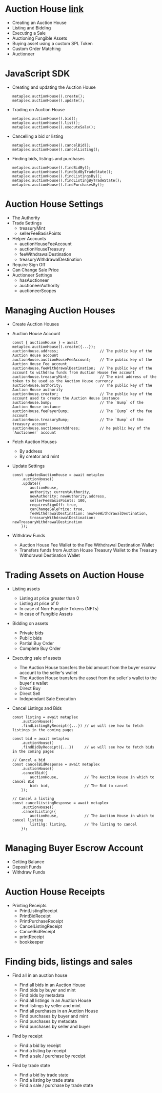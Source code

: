 # Auction House [link](https://docs.metaplex.com/programs/auction-house/)
- Creating an Auction House
- Listing and Bidding
- Executing a Sale
- Auctioning Fungible Assets
- Buying asset using a custom SPL Token
- Custom Order Matching
- Auctioneer


# JavaScript SDK

- Creating and updating the Auction House
    ```
    metaplex.auctionHouse().create();
    metaplex.auctionHouse().update();
    ```

- Trading on Auction House
    ```
    metaplex.auctionHouse().bid();
    metaplex.auctionHouse().list();
    metaplex.auctionHouse().executeSale();
    ```

- Cancelling a bid or listing
    ```
    metaplex.auctionHouse().cancelBid();
    metaplex.auctionHouse().cancelListing();
    ```

- Finding bids, listings and purchases
    ```
    metaplex.auctionHouse().findBidBy();
    metaplex.auctionHouse().findBidByTradeState();
    metaplex.auctionHouse().findListingsBy();
    metaplex.auctionHouse().findListingByTradeState();
    metaplex.auctionHouse().findPurchasesBy();
    ```

# Auction House Settings
- The Authority
- Trade Settings
    - treasuryMint
    - sellerFeeBasisPoints
- Helper Accounts
    - auctionHouseFeeAccount
    - auctionHouseTreasury
    - feeWithdrawalDestination
    - treasuryWithdrawalDestination
- Require Sign Off
- Can Change Sale Price
- Auctioneer Settings
    - hasAuctioneer
    - auctioneerAuthority
    - auctioneerScopes



# Managing Auction Houses
- Create Auction Houses
- Auction House Account
    ```
    const { auctionHouse } = await metaplex.auctionHouse().create({...});
    auctionHouse.address;                   // The public key of the Auction House account              
    auctionHouse.auctionHouseFeeAccount;    // The public key of the Auction House Fee account
    auctionHouse.feeWithdrawalDestination;  // The public key of the account to withdraw funds from Auction House fee account
    auctionHouse.treasuryMint;              // The mint address of the token to be used as the Auction House currency
    auctionHouse.authority;                 // The public key of the Auction House authority
    auctionHouse.creator;                   // The public key of the account used to create the Auction House instance
    auctionHouse.bump;                      // The `Bump` of the Auction House instance
    auctionHouse.feePayerBump;              // The `Bump` of the fee account
    auctionHouse.treasuryBump;              // The `Bump` of the treasury account
    auctionHouse.auctioneerAddress;         // he public key of the `Auctioneer` account
    ```


- Fetch Auction Houses
    - By address
    - By creator and mint
- Update Settings
    ```
    const updatedAuctionHouse = await metaplex
        .auctionHouse()
        .update({
            auctionHouse,
            authority: currentAuthority,
            newAuthority: newAuthority.address,
            sellerFeeBasisPoints: 100,
            requiresSignOff: true,
            canChangeSalePrice: true,
            feeWithdrawalDestination: newFeeWithdrawalDestination,
            treasuryWithdrawalDestination: newTreasuryWithdrawalDestination
        });
    ```

- Withdraw Funds
    - Auction House Fee Wallet to the Fee Withdrawal Destination Wallet
    - Transfers funds from Auction House Treasury Wallet to the Treasury Withdrawal Destination Wallet


# Trading Assets on Auction House
- Listing assets
    - Listing at price greater than 0
    - Listing at price of 0
    - In case of Non-Fungible Tokens (NFTs)
    - In case of Fungible Assets


- Bidding on assets
    - Private bids
    - Public bids
    - Partial Buy Order
    - Complete Buy Order

- Executing sale of assets
    - The Auction House transfers the bid amount from the buyer escrow account to the seller's wallet
    - The Auction House transfers the asset from the seller's wallet to the buyer's wallet
    - Direct Buy
    - Direct Sell
    - Independant Sale Execution

- Cancel Listings and Bids
    ```
    const listing = await metaplex
        .auctionHouse()
        .findListingByReceipt({...}) // we will see how to fetch listings in the coming pages
        
    const bid = await metaplex
        .auctionHouse()
        .findBidByReceipt({...})     // we will see how to fetch bids in the coming pages
        
    // Cancel a bid
    const cancelBidResponse = await metaplex               
        .auctionHouse()
        .cancelBid({
            auctionHouse,            // The Auction House in which to cancel Bid
            bid: bid,                // The Bid to cancel
        });

    // Cancel a listing
    const cancelListingResponse = await metaplex
        .auctionHouse()
        .cancelListing({
            auctionHouse,            // The Auction House in which to cancel listing
            listing: listing,        // The listing to cancel
        });
    ```


# Managing Buyer Escrow Account
- Getting Balance
- Deposit Funds
- Withdraw Funds

# Auction House Receipts
- Printing Receipts
    - PrintListingReceipt
    - PrintBidReceipt
    - PrintPurchaseReceipt
    - CancelListingReceipt
    - CancelBidReceipt
    - printReceipt
    - bookkeeper


# Finding bids, listings and sales
- Find all in an auction house
    - Find all bids in an Auction House
    - Find bids by buyer and mint
    - Find bids by metadata
    - Find all listings in an Auction House
    - Find listings by seller and mint
    - Find all purchases in an Auction House
    - Find purchases by buyer and mint
    - Find purchases by metadata
    - Find purchases by seller and buyer

- Find by receipt
    - Find a bid by receipt
    - Find a listing by receipt
    - Find a sale / purchase by receipt

- Find by trade state
    - Find a bid by trade state
    - Find a listing by trade state
    - Find a sale / purchase by trade state



